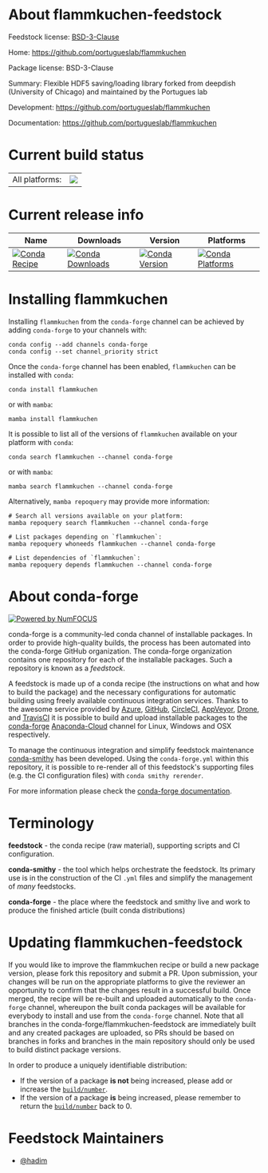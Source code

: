 About flammkuchen-feedstock
===========================

Feedstock license: [BSD-3-Clause](https://github.com/conda-forge/flammkuchen-feedstock/blob/main/LICENSE.txt)

Home: https://github.com/portugueslab/flammkuchen

Package license: BSD-3-Clause

Summary: Flexible HDF5 saving/loading library forked from deepdish (University of Chicago) and maintained by the Portugues lab

Development: https://github.com/portugueslab/flammkuchen

Documentation: https://github.com/portugueslab/flammkuchen

Current build status
====================


<table><tr><td>All platforms:</td>
    <td>
      <a href="https://dev.azure.com/conda-forge/feedstock-builds/_build/latest?definitionId=8896&branchName=main">
        <img src="https://dev.azure.com/conda-forge/feedstock-builds/_apis/build/status/flammkuchen-feedstock?branchName=main">
      </a>
    </td>
  </tr>
</table>

Current release info
====================

| Name | Downloads | Version | Platforms |
| --- | --- | --- | --- |
| [![Conda Recipe](https://img.shields.io/badge/recipe-flammkuchen-green.svg)](https://anaconda.org/conda-forge/flammkuchen) | [![Conda Downloads](https://img.shields.io/conda/dn/conda-forge/flammkuchen.svg)](https://anaconda.org/conda-forge/flammkuchen) | [![Conda Version](https://img.shields.io/conda/vn/conda-forge/flammkuchen.svg)](https://anaconda.org/conda-forge/flammkuchen) | [![Conda Platforms](https://img.shields.io/conda/pn/conda-forge/flammkuchen.svg)](https://anaconda.org/conda-forge/flammkuchen) |

Installing flammkuchen
======================

Installing `flammkuchen` from the `conda-forge` channel can be achieved by adding `conda-forge` to your channels with:

```
conda config --add channels conda-forge
conda config --set channel_priority strict
```

Once the `conda-forge` channel has been enabled, `flammkuchen` can be installed with `conda`:

```
conda install flammkuchen
```

or with `mamba`:

```
mamba install flammkuchen
```

It is possible to list all of the versions of `flammkuchen` available on your platform with `conda`:

```
conda search flammkuchen --channel conda-forge
```

or with `mamba`:

```
mamba search flammkuchen --channel conda-forge
```

Alternatively, `mamba repoquery` may provide more information:

```
# Search all versions available on your platform:
mamba repoquery search flammkuchen --channel conda-forge

# List packages depending on `flammkuchen`:
mamba repoquery whoneeds flammkuchen --channel conda-forge

# List dependencies of `flammkuchen`:
mamba repoquery depends flammkuchen --channel conda-forge
```


About conda-forge
=================

[![Powered by
NumFOCUS](https://img.shields.io/badge/powered%20by-NumFOCUS-orange.svg?style=flat&colorA=E1523D&colorB=007D8A)](https://numfocus.org)

conda-forge is a community-led conda channel of installable packages.
In order to provide high-quality builds, the process has been automated into the
conda-forge GitHub organization. The conda-forge organization contains one repository
for each of the installable packages. Such a repository is known as a *feedstock*.

A feedstock is made up of a conda recipe (the instructions on what and how to build
the package) and the necessary configurations for automatic building using freely
available continuous integration services. Thanks to the awesome service provided by
[Azure](https://azure.microsoft.com/en-us/services/devops/), [GitHub](https://github.com/),
[CircleCI](https://circleci.com/), [AppVeyor](https://www.appveyor.com/),
[Drone](https://cloud.drone.io/welcome), and [TravisCI](https://travis-ci.com/)
it is possible to build and upload installable packages to the
[conda-forge](https://anaconda.org/conda-forge) [Anaconda-Cloud](https://anaconda.org/)
channel for Linux, Windows and OSX respectively.

To manage the continuous integration and simplify feedstock maintenance
[conda-smithy](https://github.com/conda-forge/conda-smithy) has been developed.
Using the ``conda-forge.yml`` within this repository, it is possible to re-render all of
this feedstock's supporting files (e.g. the CI configuration files) with ``conda smithy rerender``.

For more information please check the [conda-forge documentation](https://conda-forge.org/docs/).

Terminology
===========

**feedstock** - the conda recipe (raw material), supporting scripts and CI configuration.

**conda-smithy** - the tool which helps orchestrate the feedstock.
                   Its primary use is in the construction of the CI ``.yml`` files
                   and simplify the management of *many* feedstocks.

**conda-forge** - the place where the feedstock and smithy live and work to
                  produce the finished article (built conda distributions)


Updating flammkuchen-feedstock
==============================

If you would like to improve the flammkuchen recipe or build a new
package version, please fork this repository and submit a PR. Upon submission,
your changes will be run on the appropriate platforms to give the reviewer an
opportunity to confirm that the changes result in a successful build. Once
merged, the recipe will be re-built and uploaded automatically to the
`conda-forge` channel, whereupon the built conda packages will be available for
everybody to install and use from the `conda-forge` channel.
Note that all branches in the conda-forge/flammkuchen-feedstock are
immediately built and any created packages are uploaded, so PRs should be based
on branches in forks and branches in the main repository should only be used to
build distinct package versions.

In order to produce a uniquely identifiable distribution:
 * If the version of a package **is not** being increased, please add or increase
   the [``build/number``](https://docs.conda.io/projects/conda-build/en/latest/resources/define-metadata.html#build-number-and-string).
 * If the version of a package **is** being increased, please remember to return
   the [``build/number``](https://docs.conda.io/projects/conda-build/en/latest/resources/define-metadata.html#build-number-and-string)
   back to 0.

Feedstock Maintainers
=====================

* [@hadim](https://github.com/hadim/)

